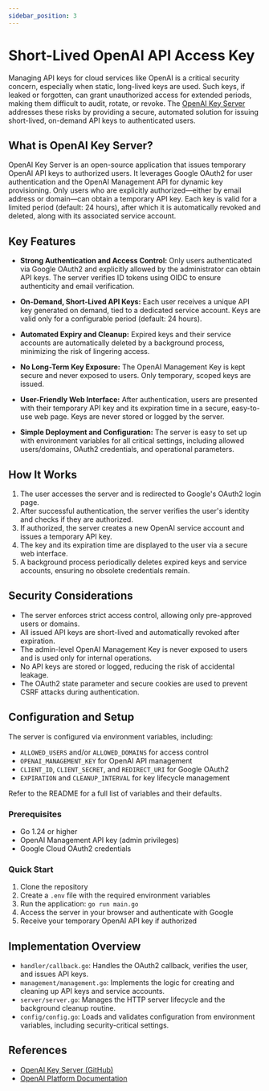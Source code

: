 ```yaml
---
sidebar_position: 3
---
```


# Short-Lived OpenAI API Access Key

Managing API keys for cloud services like OpenAI is a critical security concern, especially when static, long-lived keys are used. Such keys, if leaked or forgotten, can grant unauthorized access for extended periods, making them difficult to audit, rotate, or revoke. The [OpenAI Key Server](https://github.com/hi120ki/openaikeyserver) addresses these risks by providing a secure, automated solution for issuing short-lived, on-demand API keys to authenticated users.

## What is OpenAI Key Server?

OpenAI Key Server is an open-source application that issues temporary OpenAI API keys to authorized users. It leverages Google OAuth2 for user authentication and the OpenAI Management API for dynamic key provisioning. Only users who are explicitly authorized—either by email address or domain—can obtain a temporary API key. Each key is valid for a limited period (default: 24 hours), after which it is automatically revoked and deleted, along with its associated service account.

## Key Features

- **Strong Authentication and Access Control:**
  Only users authenticated via Google OAuth2 and explicitly allowed by the administrator can obtain API keys. The server verifies ID tokens using OIDC to ensure authenticity and email verification.

- **On-Demand, Short-Lived API Keys:**
  Each user receives a unique API key generated on demand, tied to a dedicated service account. Keys are valid only for a configurable period (default: 24 hours).

- **Automated Expiry and Cleanup:**
  Expired keys and their service accounts are automatically deleted by a background process, minimizing the risk of lingering access.

- **No Long-Term Key Exposure:**
  The OpenAI Management Key is kept secure and never exposed to users. Only temporary, scoped keys are issued.

- **User-Friendly Web Interface:**
  After authentication, users are presented with their temporary API key and its expiration time in a secure, easy-to-use web page. Keys are never stored or logged by the server.

- **Simple Deployment and Configuration:**
  The server is easy to set up with environment variables for all critical settings, including allowed users/domains, OAuth2 credentials, and operational parameters.

## How It Works

1. The user accesses the server and is redirected to Google's OAuth2 login page.
2. After successful authentication, the server verifies the user's identity and checks if they are authorized.
3. If authorized, the server creates a new OpenAI service account and issues a temporary API key.
4. The key and its expiration time are displayed to the user via a secure web interface.
5. A background process periodically deletes expired keys and service accounts, ensuring no obsolete credentials remain.

## Security Considerations

- The server enforces strict access control, allowing only pre-approved users or domains.
- All issued API keys are short-lived and automatically revoked after expiration.
- The admin-level OpenAI Management Key is never exposed to users and is used only for internal operations.
- No API keys are stored or logged, reducing the risk of accidental leakage.
- The OAuth2 state parameter and secure cookies are used to prevent CSRF attacks during authentication.

## Configuration and Setup

The server is configured via environment variables, including:

- `ALLOWED_USERS` and/or `ALLOWED_DOMAINS` for access control
- `OPENAI_MANAGEMENT_KEY` for OpenAI API management
- `CLIENT_ID`, `CLIENT_SECRET`, and `REDIRECT_URI` for Google OAuth2
- `EXPIRATION` and `CLEANUP_INTERVAL` for key lifecycle management

Refer to the README for a full list of variables and their defaults.

### Prerequisites

- Go 1.24 or higher
- OpenAI Management API key (admin privileges)
- Google Cloud OAuth2 credentials

### Quick Start

1. Clone the repository
2. Create a `.env` file with the required environment variables
3. Run the application: `go run main.go`
4. Access the server in your browser and authenticate with Google
5. Receive your temporary OpenAI API key if authorized

## Implementation Overview

- `handler/callback.go`: Handles the OAuth2 callback, verifies the user, and issues API keys.
- `management/management.go`: Implements the logic for creating and cleaning up API keys and service accounts.
- `server/server.go`: Manages the HTTP server lifecycle and the background cleanup routine.
- `config/config.go`: Loads and validates configuration from environment variables, including security-critical settings.

## References

- [OpenAI Key Server (GitHub)](https://github.com/hi120ki/openaikeyserver)
- [OpenAI Platform Documentation](https://platform.openai.com/docs/api-reference/introduction)

